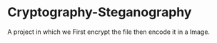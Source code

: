 # Cryptography-Steganography
A project in which we First encrypt the file then encode it in a Image.
